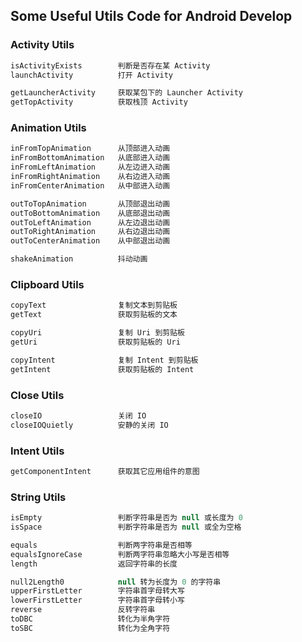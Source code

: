 ## Some Useful Utils Code for Android Develop

### Activity Utils
```java
isActivityExists        判断是否存在某 Activity
launchActivity          打开 Activity

getLauncherActivity     获取某包下的 Launcher Activity
getTopActivity          获取栈顶 Activity
```

### Animation Utils
```java
inFromTopAnimation      从顶部进入动画
inFromBottomAnimation   从底部进入动画
inFromLeftAnimation     从左边进入动画
inFromRightAnimation    从右边进入动画
inFromCenterAnimation   从中部进入动画

outToTopAnimation       从顶部退出动画
outToBottomAnimation    从底部退出动画
outToLeftAnimation      从左边退出动画
outToRightAnimation     从右边退出动画
outToCenterAnimation    从中部退出动画

shakeAnimation          抖动动画
```

### Clipboard Utils
```java
copyText                复制文本到剪贴板
getText                 获取剪贴板的文本

copyUri                 复制 Uri 到剪贴板
getUri                  获取剪贴板的 Uri

copyIntent              复制 Intent 到剪贴板
getIntent               获取剪贴板的 Intent
```

### Close Utils
```java
closeIO                 关闭 IO
closeIOQuietly          安静的关闭 IO
```

### Intent Utils
```java
getComponentIntent      获取其它应用组件的意图
```

### String Utils
```java
isEmpty                 判断字符串是否为 null 或长度为 0
isSpace                 判断字符串是否为 null 或全为空格

equals                  判断两字符串是否相等
equalsIgnoreCase        判断两字符串忽略大小写是否相等
length                  返回字符串的长度

null2Length0            null 转为长度为 0 的字符串
upperFirstLetter        字符串首字母转大写
lowerFirstLetter        字符串首字母转小写
reverse                 反转字符串
toDBC                   转化为半角字符
toSBC                   转化为全角字符
```
